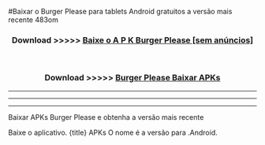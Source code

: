 #Baixar o Burger Please   para tablets Android gratuitos a versão mais recente 483om


<div align="center">
<h3>Download >>>>> <a href="https://pt-web.web.app/?pt= Burger Please ">Baixe o A P K Burger Please  [sem anúncios]</a></h3><br>

<h3>Download >>>>> <a href="https://pt-web.web.app/?pt= Burger Please ">Burger Please  Baixar APKs</a></h3>
</div>

----------------------------------------------------------

----------------------------------------------------------

----------------------------------------------------------

Baixar APKs Burger Please  e obtenha a versão mais recente

Baixe o aplicativo. {title} APKs O nome é a versão para .Android.


